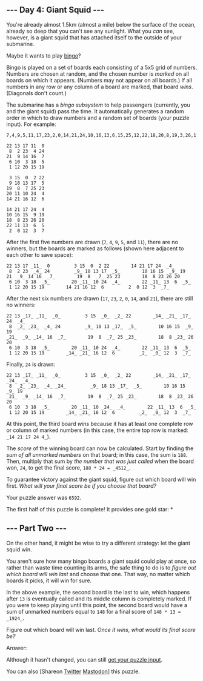 ## \--- Day 4: Giant Squid ---

You're already almost 1.5km (almost a mile) below the surface of the ocean,
already so deep that you can't see any sunlight. What you _can_ see, however,
is a giant squid that has attached itself to the outside of your submarine.

Maybe it wants to play
[bingo](https://en.wikipedia.org/wiki/Bingo_\(American_version\))?

Bingo is played on a set of boards each consisting of a 5x5 grid of numbers.
Numbers are chosen at random, and the chosen number is _marked_ on all boards
on which it appears. (Numbers may not appear on all boards.) If all numbers in
any row or any column of a board are marked, that board _wins_. (Diagonals
don't count.)

The submarine has a _bingo subsystem_ to help passengers (currently, you and
the giant squid) pass the time. It automatically generates a random order in
which to draw numbers and a random set of boards (your puzzle input). For
example:

    
    
    7,4,9,5,11,17,23,2,0,14,21,24,10,16,13,6,15,25,12,22,18,20,8,19,3,26,1
    
    22 13 17 11  0
     8  2 23  4 24
    21  9 14 16  7
     6 10  3 18  5
     1 12 20 15 19
    
     3 15  0  2 22
     9 18 13 17  5
    19  8  7 25 23
    20 11 10 24  4
    14 21 16 12  6
    
    14 21 17 24  4
    10 16 15  9 19
    18  8 23 26 20
    22 11 13  6  5
     2  0 12  3  7
    

After the first five numbers are drawn (`7`, `4`, `9`, `5`, and `11`), there
are no winners, but the boards are marked as follows (shown here adjacent to
each other to save space):

    
    
    22 13 17 _11_  0         3 15  0  2 22        14 21 17 24  _4_
     8  2 23  _4_ 24         _9_ 18 13 17  _5_        10 16 15  _9_ 19
    21  _9_ 14 16  _7_        19  8  _7_ 25 23        18  8 23 26 20
     6 10  3 18  _5_        20 _11_ 10 24  _4_        22 _11_ 13  6  _5_
     1 12 20 15 19        14 21 16 12  6         2  0 12  3  _7_
    

After the next six numbers are drawn (`17`, `23`, `2`, `0`, `14`, and `21`),
there are still no winners:

    
    
    22 13 _17_ _11_  _0_         3 15  _0_  _2_ 22        _14_ _21_ _17_ 24  _4_
     8  _2_ _23_  _4_ 24         _9_ 18 13 _17_  _5_        10 16 15  _9_ 19
    _21_  _9_ _14_ 16  _7_        19  8  _7_ 25 _23_        18  8 _23_ 26 20
     6 10  3 18  _5_        20 _11_ 10 24  _4_        22 _11_ 13  6  _5_
     1 12 20 15 19        _14_ _21_ 16 12  6         _2_  _0_ 12  3  _7_
    

Finally, `24` is drawn:

    
    
    22 13 _17_ _11_  _0_         3 15  _0_  _2_ 22        _14_ _21_ _17_ _24_  _4_
     8  _2_ _23_  _4_ _24_         _9_ 18 13 _17_  _5_        10 16 15  _9_ 19
    _21_  _9_ _14_ 16  _7_        19  8  _7_ 25 _23_        18  8 _23_ 26 20
     6 10  3 18  _5_        20 _11_ 10 _24_  _4_        22 _11_ 13  6  _5_
     1 12 20 15 19        _14_ _21_ 16 12  6         _2_  _0_ 12  3  _7_
    

At this point, the third board _wins_ because it has at least one complete row
or column of marked numbers (in this case, the entire top row is marked: `_14
21 17 24 4_`).

The _score_ of the winning board can now be calculated. Start by finding the
_sum of all unmarked numbers_ on that board; in this case, the sum is `188`.
Then, multiply that sum by _the number that was just called_ when the board
won, `24`, to get the final score, `188 * 24 = _4512_`.

To guarantee victory against the giant squid, figure out which board will win
first. _What will your final score be if you choose that board?_

Your puzzle answer was `6592`.

The first half of this puzzle is complete! It provides one gold star: *

## \--- Part Two ---

On the other hand, it might be wise to try a different strategy: let the giant
squid win.

You aren't sure how many bingo boards a giant squid could play at once, so
rather than waste time counting its arms, the safe thing to do is to _figure
out which board will win last_ and choose that one. That way, no matter which
boards it picks, it will win for sure.

In the above example, the second board is the last to win, which happens after
`13` is eventually called and its middle column is completely marked. If you
were to keep playing until this point, the second board would have a sum of
unmarked numbers equal to `148` for a final score of `148 * 13 = _1924_`.

Figure out which board will win last. _Once it wins, what would its final
score be?_

Answer:

Although it hasn't changed, you can still [get your puzzle input](4/input).

You can also [Shareon
[Twitter](https://twitter.com/intent/tweet?text=I%27ve+completed+Part+One+of+%22Giant+Squid%22+%2D+Day+4+%2D+Advent+of+Code+2021&url=https%3A%2F%2Fadventofcode%2Ecom%2F2021%2Fday%2F4&related=ericwastl&hashtags=AdventOfCode)
[Mastodon](javascript:void\(0\);)] this puzzle.

